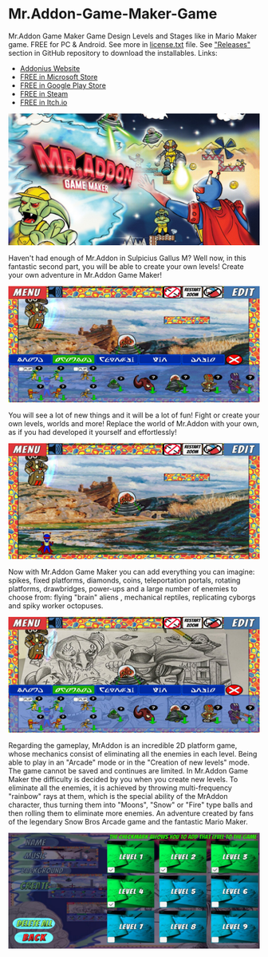 # Mr.Addon-Game-Maker-Game
Mr.Addon Game Maker Game Design Levels and Stages like in Mario Maker game. FREE for PC & Android. See more in [license.txt](license.txt) file. See ["Releases"](https://github.com/Add0nius/Mr.Addon-Game-Maker-Game/releases) section in GitHub repository to download the installables. Links:
- [Addonius Website](https://www.addonius.com/)
- [FREE in Microsoft Store](https://apps.microsoft.com/detail/9pmx4hs7dpm4?hl=en-us&gl=US)
- [FREE in Google Play Store](https://play.google.com/store/apps/details?id=com.Mr.Addon.Mr.AddonGameMaker)
- [FREE in Steam](https://store.steampowered.com/app/2114980/MrAddon_Game_Maker/)
- [FREE in Itch.io](https://addonius.itch.io/mraddon-game-maker)

![Mr.Addon Game Maker](Mr.ADDON-INTRO-VideoGameLow.jpg)

Haven't had enough of Mr.Addon in Sulpicius Gallus M? Well now, in this fantastic second part, you will be able to create your own levels! Create your own adventure in Mr.Addon Game Maker!

![Screenshots](https://raw.githubusercontent.com/Add0nius/Mr.Addon-Game-Maker-Game/main/MRADDON_GAME_MAKER_Screenshots/Screenshot_20220701-214631_MrAddon%20GameMaker.jpg)

You will see a lot of new things and it will be a lot of fun! Fight or create your own levels, worlds and more! Replace the world of Mr.Addon with your own, as if you had developed it yourself and effortlessly!

![Screenshots](https://raw.githubusercontent.com/Add0nius/Mr.Addon-Game-Maker-Game/main/MRADDON_GAME_MAKER_Screenshots/Screenshot_20220701-214641_MrAddon%20GameMaker.jpg)

Now with Mr.Addon Game Maker you can add everything you can imagine: spikes, fixed platforms, diamonds, coins, teleportation portals, rotating platforms, drawbridges, power-ups and a large number of enemies to choose from: flying "brain" aliens , mechanical reptiles, replicating cyborgs and spiky worker octopuses.

![Screenshots](https://raw.githubusercontent.com/Add0nius/Mr.Addon-Game-Maker-Game/main/MRADDON_GAME_MAKER_Screenshots/Screenshot_20220701-214551_MrAddon%20GameMaker.jpg)

Regarding the gameplay, MrAddon is an incredible 2D platform game, whose mechanics consist of eliminating all the enemies in each level. Being able to play in an "Arcade" mode or in the "Creation of new levels" mode. The game cannot be saved and continues are limited. In Mr.Addon Game Maker the difficulty is decided by you when you create new levels. To eliminate all the enemies, it is achieved by throwing multi-frequency "rainbow" rays at them, which is the special ability of the MrAddon character, thus turning them into "Moons", "Snow" or "Fire" type balls and then rolling them to eliminate more enemies. An adventure created by fans of the legendary Snow Bros Arcade game and the fantastic Mario Maker.

![Screenshots](https://raw.githubusercontent.com/Add0nius/Mr.Addon-Game-Maker-Game/main/MRADDON_GAME_MAKER_Screenshots/Screenshot_20220701-213943_MrAddon%20GameMaker.jpg)
